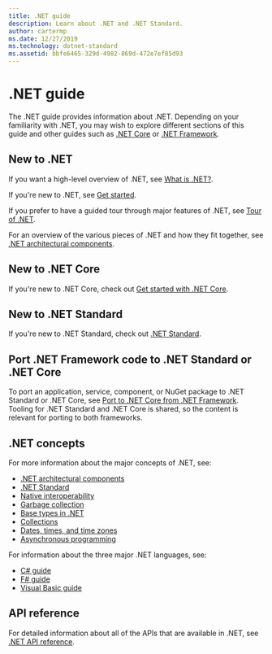 ```yaml
---
title: .NET guide
description: Learn about .NET and .NET Standard.
author: cartermp
ms.date: 12/27/2019
ms.technology: dotnet-standard
ms.assetid: bbfe6465-329d-4982-869d-472e7ef85d93
---
```

# .NET guide

The .NET guide provides information about .NET. Depending on your familiarity with .NET, you may wish to explore different sections of this guide and other guides such as [.NET Core](../core/index.md) or [.NET Framework](../framework/index.yml).

## New to .NET

If you want a high-level overview of .NET, see [What is .NET?](https://dotnet.microsoft.com/learn/dotnet/what-is-dotnet).

If you're new to .NET, see [Get started](get-started.md).

If you prefer to have a guided tour through major features of .NET, see [Tour of .NET](tour.md).

For an overview of the various pieces of .NET and how they fit together, see [.NET architectural components](components.md).

## New to .NET Core

If you're new to .NET Core, check out [Get started with .NET Core](../core/get-started.md).

## New to .NET Standard

If you're new to .NET Standard, check out [.NET Standard](net-standard.md).

## Port .NET Framework code to .NET Standard or .NET Core

To port an application, service, component, or NuGet package to .NET Standard or .NET Core, see [Port to .NET Core from .NET Framework](../core/porting/index.md). Tooling for .NET Standard and .NET Core is shared, so the content is relevant for porting to both frameworks.

## .NET concepts

For more information about the major concepts of .NET, see:

* [.NET architectural components](components.md)
* [.NET Standard](net-standard.md)
* [Native interoperability](native-interop/index.md)
* [Garbage collection](garbage-collection/index.md)
* [Base types in .NET](base-types/index.md)
* [Collections](collections/index.md)
* [Dates, times, and time zones](datetime/index.md)
* [Asynchronous programming](async.md)

For information about the three major .NET languages, see:

* [C# guide](../csharp/index.yml)
* [F# guide](../fsharp/index.yml)
* [Visual Basic guide](../visual-basic/index.yml)

## API reference

For detailed information about all of the APIs that are available in .NET, see [.NET API reference](../../api/index.md).
